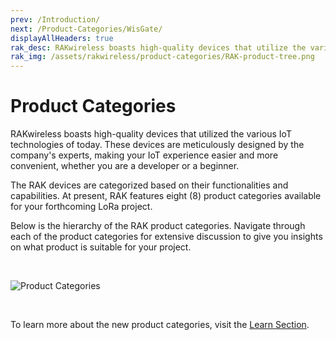 ```yaml
---
prev: /Introduction/
next: /Product-Categories/WisGate/
displayAllHeaders: true
rak_desc: RAKwireless boasts high-quality devices that utilize the various IoT technologies of today. These devices are meticulously designed by the company's experts, making your IoT experience easier and more convenient, whether you are a developer or a beginner.
rak_img: /assets/rakwireless/product-categories/RAK-product-tree.png
---
```


# Product Categories

RAKwireless boasts high-quality devices that utilized the various IoT technologies of today. These devices are meticulously designed by the company's experts, making your IoT experience easier and more convenient, whether you are a developer or a beginner.

The RAK devices are categorized based on their functionalities and capabilities. At present, RAK features eight (8) product categories available for your forthcoming LoRa project.

Below is the hierarchy of the RAK product categories. Navigate through each of the product categories for extensive discussion to give you insights on what product is suitable for your project.

<br>

![Product Categories](/assets/rakwireless/product-categories/RAK-product-tree.svg)

<br>

To learn more about the new product categories, visit the [Learn Section](/Knowledge-Hub/Learn/RAKwireless-New-Structure-of-the-Documentation-Center/).